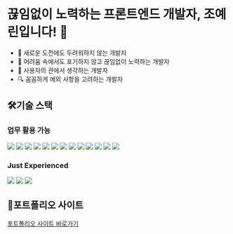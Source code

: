 # 끊임없이 노력하는 프론트엔드 개발자, 조예린입니다! 👋

- 🚀 새로운 도전에도 두려워하지 않는 개발자
- 🌱 어려움 속에서도 포기하지 않고 끊임없이 노력하는 개발자
- 🤔 사용자의 관에서 생각하는 개발자
- 🔍 꼼꼼하게 예외 사항을 고려하는 개발자

## 🛠️기술 스택
### 업무 활용 가능
<div>
  <img src="https://img.shields.io/badge/React-61DAFB?style=for-the-badge&logo=React&logoColor=white">
  <img src="https://img.shields.io/badge/Typescript-3178C6?style=for-the-badge&logo=Typescript&logoColor=white">
  <img src="https://img.shields.io/badge/JavaScript-F7DF1E?style=for-the-badge&logo=JavaScript&logoColor=white">
  <img src="https://img.shields.io/badge/Git-F05032?style=for-the-badge&logo=Git&logoColor=white">
  <img src="https://img.shields.io/badge/Github-181717?style=for-the-badge&logo=Github&logoColor=white">
  <img src="https://img.shields.io/badge/Github Desktop-782F9E?style=for-the-badge&logo=Github&logoColor=white">
  <img src="https://img.shields.io/badge/HTML5-E34F26?style=for-the-badge&logo=HTML5&logoColor=white">
  <img src="https://img.shields.io/badge/CSS3-1572B6?style=for-the-badge&logo=CSS3&logoColor=white">
  <img src="https://img.shields.io/badge/Redux-764ABC?style=for-the-badge&logo=Redux&logoColor=white">
  <img src="https://img.shields.io/badge/Redux toolkit-764ABC?style=for-the-badge&logo=Redux&logoColor=white">
  <img src="https://img.shields.io/badge/jQuery-0769AD?style=for-the-badge&logo=jQuery&logoColor=white">
  <img src="https://img.shields.io/badge/Firebase-DD2C00?style=for-the-badge&logo=Firebase&logoColor=white">
  <img src="https://img.shields.io/badge/Figma-F24E1E?style=for-the-badge&logo=Figma&logoColor=white">
</div>


### Just Experienced
<div>
  <img src="https://img.shields.io/badge/React Query-FF4154?style=for-the-badge&logo=React Query&logoColor=white">
  <img src="https://img.shields.io/badge/Next.js-000000?style=for-the-badge&logo=Next.js&logoColor=white">
  <img src="https://img.shields.io/badge/MSW-E77040?style=for-the-badge">
</div>

## 📑포트폴리오 사이트
[포트폴리오 사이트 바로가기](https://www.notion.so/Portfolio-9fe6271a543d484faccb9a3653fb7b6e)
